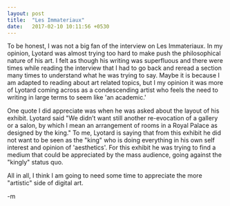 ```yaml
---
layout: post
title:  "Les Immateriaux"
date:   2017-02-10 10:11:56 +0530
---
```


To be honest, I was not a big fan of the interview on Les Immateriaux. In my opinion, Lyotard was almost trying too hard to make push the philosophical nature of his art. I felt as though his writing was superfluous and there were times while reading the interview that I had to go back and reread a section many times to understand what he was trying to say. Maybe it is because I am adapted to reading about art related topics, but I my opinion it was more of Lyotard coming across as a condescending artist who feels the need to writing in large terms to seem like 'an academic.'

One quote I did appreciate was when he was asked about the layout of his exhibit. Lyotard said "We didn’t want still another re-evocation of a gallery or a salon, by which I mean an arrangement of rooms in a Royal Palace as designed by the king." To me, Lyotard is saying that from this exhibit he did not want to be seen as the "king" who is doing everything in his own self interest and opinion of 'aesthetics'. For this exhibit he was trying to find a medium that could be appreciated by the mass audience, going against the "kingly" status quo.

All in all, I think I am going to need some time to appreciate the more "artistic" side of digital art.

-m
